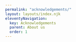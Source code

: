 ```yaml
---
permalink: "acknowledgements/"
layout: layouts/index.njk
eleventyNavigation:
  key: Acknowledgements
  parent: About us
  order: 1
---
```

